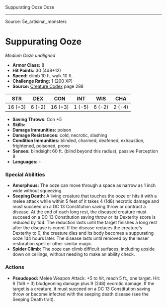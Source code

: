 <MonsterName/>Suppurating Ooze</MonsterName>
<CreatureType/>Ooze</CreatureType>



---

Source: 5e_artisinal_monsters

# Suppurating Ooze

*Medium* *Ooze* *unaligned*

- **Armor Class:** 8
- **Hit Points:** 30 (4d8+12)
- **Speed:** climb 10 ft. walk 10 ft.
- **Challenge Rating:** 1 (200 XP)
- **Source:** [Creature Codex](https://koboldpress.com/kpstore/product/creature-codex-for-5th-edition-dnd) page 288

| STR | DEX | CON | INT | WIS | CHA |
| --- | --- | --- | --- | --- | --- |
| 16 (+3) | 6 (-2) | 16 (+3) | 1 (-5) | 6 (-2) | 2 (-4) |

- **Saving Throws**: Con +5
- **Skills:** 
- **Damage Immunities:** poison
- **Damage Resistances:** cold, necrotic, slashing
- **Condition Immunities:** blinded, charmed, deafened, exhaustion, frightened, poisoned, prone
- **Senses:** blindsight 60 ft. (blind beyond this radius), passive Perception 8
- **Languages:** -

### Special Abilities

- **Amorphous:** The ooze can move through a space as narrow as 1 inch wide without squeezing.
- **Seeping Death:** A living creature that touches the ooze or hits it with a melee attack while within 5 feet of it takes 4 (1d8) necrotic damage and must succeed on a DC 13 Constitution saving throw or contract a disease. At the end of each long rest, the diseased creature must succeed on a DC 13 Constitution saving throw or its Dexterity score is reduced by 1d4. The reduction lasts until the target finishes a long rest after the disease is cured. If the disease reduces the creature's Dexterity to 0, the creature dies and its body becomes a suppurating ooze 1d4 hours later. The disease lasts until removed by the lesser restoration spell or other similar magic.
- **Spider Climb:** The ooze can climb difficult surfaces, including upside down on ceilings, without needing to make an ability check.

### Actions

- **Pseudopod:** Melee Weapon Attack: +5 to hit, reach 5 ft., one target. Hit: 6 (1d6 + 3) bludgeoning damage plus 9 (2d8) necrotic damage. If the target is a creature, it must succeed on a DC 13 Constitution saving throw or become infected with the seeping death disease (see the Seeping Death trait).




